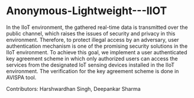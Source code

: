# Anonymous-Lightweight---IIOT
In the IIoT environment, the gathered real-time data is transmitted over the public channel, which raises the issues of security and privacy in this environment.
Therefore, to protect illegal access by an adversary, user authentication mechanism is one of the promising security solutions in the IIoT environment. To achieve this goal, we implement a user authenticated key agreement scheme in which only authorized users can access the services from the designated IoT sensing devices installed in the IIoT environment.
The verification for the key agreement scheme is done in AVISPA tool.

Contributors: Harshwardhan Singh, Deepankar Sharma

